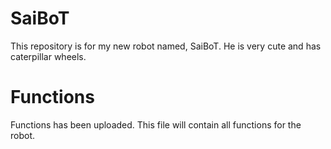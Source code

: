 # SaiBoT
This repository is for my new robot named, SaiBoT. He is very cute and has caterpillar wheels.

# Functions
Functions has been uploaded. This file will contain all functions for the robot.
